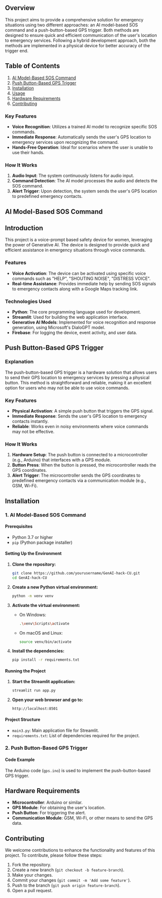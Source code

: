 ## Overview
This project aims to provide a comprehensive solution for emergency situations using two different approaches: an AI model-based SOS command and a push-button-based GPS trigger. Both methods are designed to ensure quick and efficient communication of the user's location to emergency services. Following a hybrid development approach, both the methods are implemented in a physical device for better accuracy of the trigger end.

## Table of Contents
1. [AI Model-Based SOS Command](#ai-model-based-sos-command)
2. [Push Button-Based GPS Trigger](#push-button-based-gps-trigger)
3. [Installation](#installation)
4. [Usage](#usage)
5. [Hardware Requirements](#hardware-requirements)
6. [Contributing](#contributing)

### Key Features
- **Voice Recognition**: Utilizes a trained AI model to recognize specific SOS commands.
- **Immediate Response**: Automatically sends the user's GPS location to emergency services upon recognizing the command.
- **Hands-Free Operation**: Ideal for scenarios where the user is unable to use their hands.

### How It Works
1. **Audio Input**: The system continuously listens for audio input.
2. **Command Detection**: The AI model processes the audio and detects the SOS command.
3. **Alert Trigger**: Upon detection, the system sends the user's GPS location to predefined emergency contacts.

## AI Model-Based SOS Command
## Introduction

This project is a voice-prompt based safety device for women, leveraging the power of Generative AI. The device is designed to provide quick and efficient assistance in emergency situations through voice commands.

### Features

- **Voice Activation**: The device can be activated using specific voice commands such as "HELP", "SHOUTING NOISE", "DISTRESS VOICE".
- **Real-time Assistance**: Provides immediate help by sending SOS signals to emergency contacts along with a Google Maps tracking link.

### Technologies Used

- **Python**: The core programming language used for development.
- **Streamlit**: Used for building the web application interface.
- **Generative AI Models**: Implemented for voice recognition and response generation, using Microsoft's DialoGPT model.
- **Firebase**: For logging the device, event activity, and user data.

## Push Button-Based GPS Trigger

### Explanation
The push-button-based GPS trigger is a hardware solution that allows users to send their GPS location to emergency services by pressing a physical button. This method is straightforward and reliable, making it an excellent option for users who may not be able to use voice commands.

### Key Features
- **Physical Activation**: A simple push button that triggers the GPS signal.
- **Immediate Response**: Sends the user's GPS location to emergency contacts instantly.
- **Reliable**: Works even in noisy environments where voice commands may not be effective.

### How It Works
1. **Hardware Setup**: The push button is connected to a microcontroller (e.g., Arduino) that interfaces with a GPS module.
2. **Button Press**: When the button is pressed, the microcontroller reads the GPS coordinates.
3. **Alert Trigger**: The microcontroller sends the GPS coordinates to predefined emergency contacts via a communication module (e.g., GSM, Wi-Fi).

## Installation
### 1. AI Model-Based SOS Command

#### Prerequisites

- Python 3.7 or higher
- `pip` (Python package installer)

#### Setting Up the Environment

1. **Clone the repository:**

    ```bash
    git clone https://github.com/yourusername/GenAI-hack-CU.git
    cd GenAI-hack-CU
    ```

2. **Create a new Python virtual environment:**

    ```bash
    python -m venv venv
    ```

3. **Activate the virtual environment:**

    - On Windows:

        ```bash
        .\venv\Scripts\activate
        ```

    - On macOS and Linux:

        ```bash
        source venv/bin/activate
        ```

4. **Install the dependencies:**

    ```bash
    pip install -r requirements.txt
    ```

#### Running the Project

1. **Start the Streamlit application:**

    ```bash
    streamlit run app.py
    ```

2. **Open your web browser and go to:**

    ```
    http://localhost:8501
    ```

#### Project Structure

- `main3.py`: Main application file for Streamlit.
- `requirements.txt`: List of dependencies required for the project.

### 2. Push Button-Based GPS Trigger

#### Code Example
The Arduino code (`gps.ino`) is used to implement the push-button-based GPS trigger.

## Hardware Requirements
- **Microcontroller**: Arduino or similar.
- **GPS Module**: For obtaining the user's location.
- **Push Button**: For triggering the alert.
- **Communication Module**: GSM, Wi-Fi, or other means to send the GPS data.

## Contributing
We welcome contributions to enhance the functionality and features of this project. To contribute, please follow these steps:

1. Fork the repository.
2. Create a new branch (`git checkout -b feature-branch`).
3. Make your changes.
4. Commit your changes (`git commit -m 'Add some feature'`).
5. Push to the branch (`git push origin feature-branch`).
6. Open a pull request.
